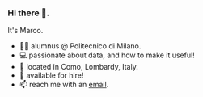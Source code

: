 ### Hi there 👋.
It's Marco.

- 👨‍🎓 alumnus @ Politecnico di Milano.
- 💻 passionate about data, and how to make it useful!
- 📌 located in Como, Lombardy, Italy.
- 👷 available for hire!
- 📫 reach me with an [email](mailto:marcobonalumi.mb+git@gmail.com).

<!--
**MBonalumi/MBonalumi** is a ✨ _special_ ✨ repository because its `README.md` (this file) appears on your GitHub profile.

Here are some ideas to get you started:

- 🔭 I’m currently working on ...
- 🌱 I’m currently learning ...
- 👯 I’m looking to collaborate on ...
- 🤔 I’m looking for help with ...
- 💬 Ask me about ...
- 📫 How to reach me: ...
- 😄 Pronouns: ...
- ⚡ Fun fact: ...
-->
